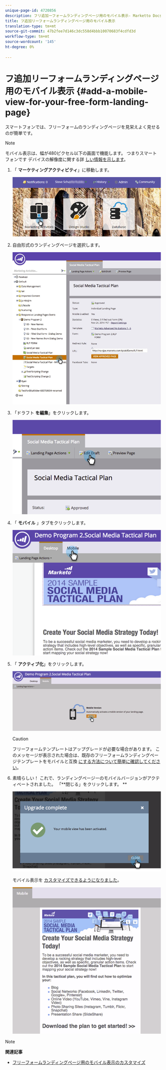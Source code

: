 ```yaml
---
unique-page-id: 4720856
description: フリ追加ーフォームランディングページ用のモバイル表示- Marketto Docs — 製品ドキュメント
title: フ追加リーフォームランディングページ用のモバイル表示
translation-type: tm+mt
source-git-commit: 47b2fee7d146c3dc558d4bbb10070683f4cdfd3d
workflow-type: tm+mt
source-wordcount: '145'
ht-degree: 0%

---
```



# フ追加リーフォームランディングページ用のモバイル表示 {#add-a-mobile-view-for-your-free-form-landing-page}

スマートフォンでは、フリーフォームのランディングページを見栄えよく見せるのが簡単です。

>[!NOTE]
>
>モバイル表示は、幅が480ピクセル以下の画面で機能します。 つまりスマートフォンです デバイスの解像度に関する詳 [しい情報を示します](http://mydevice.io/devices/.)。

1. 「 **マーケティングアクティビティ**」に移動します。

   ![](assets/login-marketing-activities-3.png)

1. 自由形式のランディングページを選択します。

   ![](assets/choose-landing-page.jpg)

1. 「ドラフト **を編集**」をクリックします。

   ![](assets/image2015-1-22-15-3a38-3a12.png)

1. 「 **モバイル** 」タブをクリックします。

   ![](assets/image2015-1-22-16-3a46-3a10.png)

1. 「 **アクティブ化**」をクリックします。

   ![](assets/image2015-1-22-15-3a48-3a47.png)

   >[!CAUTION]
   >
   >フリーフォームテンプレートはアップグレードが必要な場合があります。 このメッセージが表示された場合は、既存のフリーフォームランディングページテンプレートをモバイルと互換 [にする方法について簡単に確認してください](../../../../product-docs/demand-generation/landing-pages/landing-page-templates/make-an-existing-free-form-landing-page-template-mobile-compatible.md)。

1. 素晴らしい！ これで、ランディングページーのモバイルバージョンがアクティベートされました。 「**閉じる」をクリックします。 **

   ![](assets/image2015-1-22-16-3a44-3a37.png)

   モバイル表示を [カスタマイズできるようになりました](customize-mobile-view-for-your-free-form-landing-page.md)。

   ![](assets/image2015-1-22-16-3a47-3a16.png)

>[!NOTE]
>
>**関連記事**
>
>* [フリーフォームランディングページ用のモバイル表示のカスタマイズ](customize-mobile-view-for-your-free-form-landing-page.md)

>



